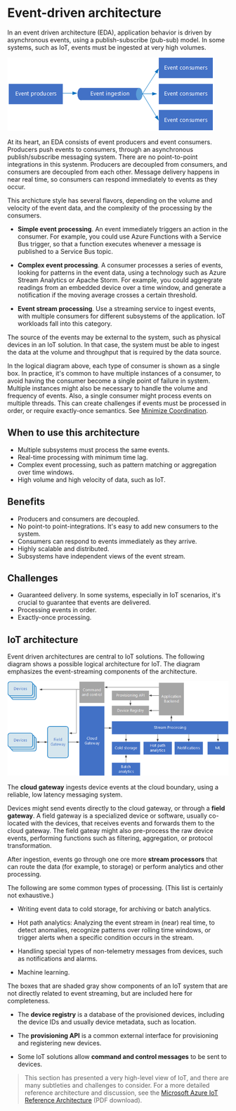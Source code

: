 # Event-driven architecture

In an event driven architecture (EDA), application behavior is driven by asynchronous events, using a publish-subscribe (pub-sub) model. In some systems, such as IoT, events must be ingested at very high volumes.

![](./images/event-driven.png)

At its heart, an EDA consists of event producers and event consumers. Producers push events to consumers, through an asynchronous publish/subscribe messaging system. There are no point-to-point integrations in this systenm. Producers are decoupled from consumers, and consumers are decoupled from each other. Message delivery happens in near real time, so consumers can respond immediately to events as they occur.

This archicture style has several flavors, depending on the volume and velocity of the event data, and the complexity of the processing by the consumers.

- **Simple event processing**. An event immediately triggers an action in the consumer. For example, you could use Azure Functions with a Service Bus trigger, so that a function executes whenever a message is published to a Service Bus topic.

- **Complex event processing**. A consumer processes a series of events, looking for patterns in the event data, using a technology such as Azure Stream Analytics or Apache Storm. For example, you could aggregrate readings from an embedded device over a time window, and generate a notification if the moving average crosses a certain threshold. 

- **Event stream processing**. Use a streaming service to ingest events, with multiple consumers for different subsystems of the application. IoT workloads fall into this category.

The source of the events may be external to the system, such as physical devices in an IoT solution. In that case, the system must be able to ingest the data at the volume and throughput that is required by the data source.

In the logical diagram above, each type of consumer is shown as a single box. In practice, it's common to have multiple instances of a consumer, to avoid having the consumer become a single point of failure in system. Multiple instances might also be necessary  to handle the volume and frequency of events. Also, a single consumer might process events on multiple threads. This can create challenges if events must be processed in order, or require exactly-once semantics. See [Minimize Coordination][minimize-coordination]. 

## When to use this architecture

- Multiple subsystems must process the same events. 
- Real-time processing with minimum time lag.
- Complex event processing, such as pattern matching or aggregation over time windows.
- High volume and high velocity of data, such as IoT.

## Benefits

- Producers and consumers are decoupled.
- No point-to point-integrations. It's easy to add new consumers to the system.
- Consumers can respond to events immediately as they arrive. 
- Highly scalable and distributed. 
- Subsystems have independent views of the event stream.

## Challenges

- Guaranteed delivery. In some systems, especially in IoT scenarios, it's crucial to guarantee that events are delivered.
- Processing events in order. 
- Exactly-once processing.


## IoT architecture

Event driven architectures are central to IoT solutions. The following diagram shows a possible logical architecture for IoT. The diagram emphasizes the event-streaming components of the architecture.

![](./images/iot.png)

The **cloud gateway** ingests device events at the cloud boundary, using a reliable, low latency messaging system.

Devices might send events directly to the cloud gateway, or through a **field gateway**. A field gateway is a specialized device or software, usually co-located with the devices, that receives events and forwards them to the cloud gateway. The field gateay might also pre-process the raw device events, performing functions such as filtering, aggregation, or protocol transformation.

After ingestion, events go through one ore more **stream processors** that can route the data (for example, to storage) or perform analytics and other processing.

The following are some common types of processing. (This list is certainly not exhaustive.)

- Writing event data to cold storage, for archiving or batch analytics.

- Hot path analytics: Analyzing the event stream in (near) real time, to detect anomalies, recognize patterns over rolling time windows, or trigger alerts when a specific condition occurs in the stream. 

- Handling special types of non-telemetry messages from devices, such as notifications and alarms. 

- Machine learning.

The boxes that are shaded gray show components of an IoT system that are not directly related to event streaming, but are included here for completeness.

- The **device registry** is a database of the provisioned devices, including the device IDs and usually device metadata, such as location.

- The **provisioning API** is a common external interface for provisioning and registering new devices.

- Some IoT solutions allow **command and control messages** to be sent to devices.

> This section has presented a very high-level view of IoT, and there are many subtleties and challenges to consider. For a more detailed reference architecture and discussion, see the [Microsoft Azure IoT Reference Architecture][iot-ref-arch] (PDF download).

 <!-- links -->

[iot-ref-arch]: https://azure.microsoft.com/en-us/updates/microsoft-azure-iot-reference-architecture-available/
[minimize-coordination]: ../design-principles/minimize-coordination.md



